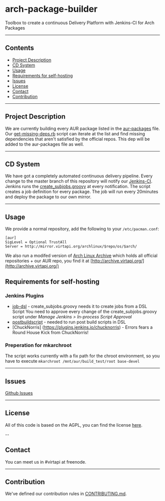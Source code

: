 # arch-package-builder
Toolbox to create a continuous Delivery Platform with Jenkins-CI for Arch Packages

---

## Contents
+ [Project Description](#project-description)
+ [CD System](#cd-system)
+ [Usage](#usage)
+ [Requirements for self-hosting](#requirements-for-self-hosting)
+ [Issues](#issues)
+ [License](#license)
+ [Contact](#contact)
+ [Contribution](#contribution)


---

## Project Description
We are currently building every AUR package listed in the [aur-packages](aur-packages) file. Our [get-missing-deps.rb](get-missing-deps.rb) script can iterate at the list and find missing dependencies that aren't satisfied by the official repos. This dep will be added to the aur-packages file as well.

---

## CD System
We have got a completely automated continuous delivery pipeline. Every change to the master branch of this repository will notify our [Jenkins-CI](https://ci.virtapi.org). Jenkins runs the [create_subjobs.groovy](create_subjobs.groovy) at every notification. The script creates a job definition for every package. The job will run every 20minutes and deploy the package to our own mirror.

---

## Usage
We provide a normal repository, add the following to your `/etc/pacman.conf`:
```
[aur]
SigLevel = Optional TrustAll
Server = http://mirror.virtapi.org/archlinux/$repo/os/$arch/
```

We also run a modifed version of [Arch Linux Archive](https://wiki.archlinux.org/index.php/Arch_Linux_Archive) which holds all official repositories + our AUR repo, you find it at [http://archive.virtapi.org/](http://archive.virtapi.org/)

## Requirements for self-hosting
### Jenkins Plugins
- [job-dsl](https://plugins.jenkins.io/job-dsl) - create_subjobs.groovy needs it to create jobs from a DSL Script
  You need to approve every change of the create_subjobs.groovy script under *Manage Jenkins > In-process Script Approval*
- [postbuildscript](https://plugins.jenkins.io/postbuildscript) - needed to run post build scripts in DSL
- [ChuckNorris] (https://plugins.jenkins.io/chucknorris) - Errors fears a Round House Kick from ChuckNorris!

### Preperation for mkarchroot
The script works currently with a fix path for the chroot environment, so you have to execute ```mkarchroot /mnt/aur/build_test/root base-devel```

---

## Issues
[Github Issues](https://www.github.com/virtapi/LARS/issues)

---

## License
All of this code is based on the AGPL, you can find the license [here](LICENSE).

--


## Contact
You can meet us in #virtapi at freenode.

---

## Contribution
We've defined our contribution rules in [CONTRIBUTING.md](CONTRIBUTING.md).
